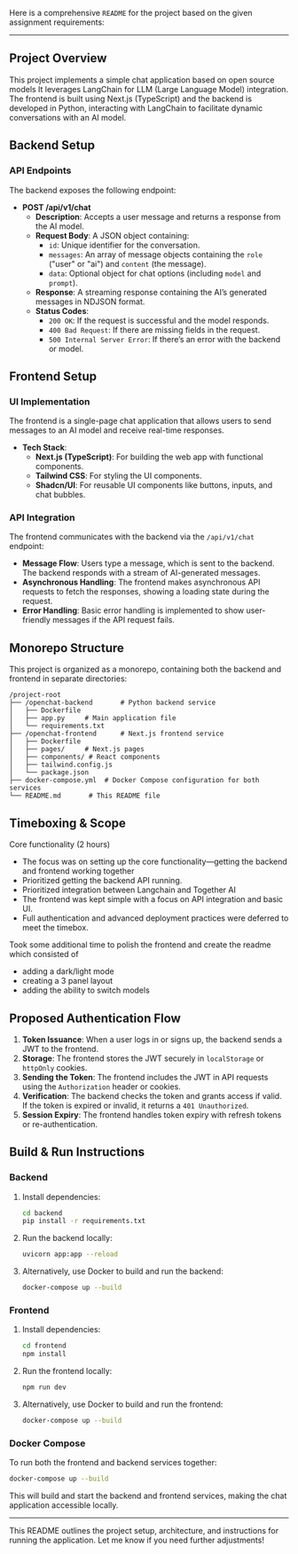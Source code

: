 Here is a comprehensive `README` for the project based on the given assignment requirements:

---
## Project Overview

This project implements a simple chat application based on open source models
It leverages LangChain for LLM (Large Language Model) integration. The frontend is built using Next.js (TypeScript) and the backend is developed in Python, interacting with LangChain to facilitate dynamic conversations with an AI model.

## Backend Setup

### API Endpoints

The backend exposes the following endpoint:

- **POST /api/v1/chat**
  - **Description**: Accepts a user message and returns a response from the AI model.
  - **Request Body**: A JSON object containing:
    - `id`: Unique identifier for the conversation.
    - `messages`: An array of message objects containing the `role` ("user" or "ai") and `content` (the message).
    - `data`: Optional object for chat options (including `model` and `prompt`).
  - **Response**: A streaming response containing the AI’s generated messages in NDJSON format.
  - **Status Codes**:
    - `200 OK`: If the request is successful and the model responds.
    - `400 Bad Request`: If there are missing fields in the request.
    - `500 Internal Server Error`: If there’s an error with the backend or model.

## Frontend Setup

### UI Implementation

The frontend is a single-page chat application that allows users to send messages to an AI model and receive real-time responses.

- **Tech Stack**:
  - **Next.js (TypeScript)**: For building the web app with functional components.
  - **Tailwind CSS**: For styling the UI components.
  - **Shadcn/UI**: For reusable UI components like buttons, inputs, and chat bubbles.

### API Integration

The frontend communicates with the backend via the `/api/v1/chat` endpoint:
- **Message Flow**: Users type a message, which is sent to the backend. The backend responds with a stream of AI-generated messages.
- **Asynchronous Handling**: The frontend makes asynchronous API requests to fetch the responses, showing a loading state during the request.
- **Error Handling**: Basic error handling is implemented to show user-friendly messages if the API request fails.

## Monorepo Structure

This project is organized as a monorepo, containing both the backend and frontend in separate directories:

```
/project-root
├── /openchat-backend       # Python backend service
│   ├── Dockerfile
│   ├── app.py     # Main application file
│   └── requirements.txt
├── /openchat-frontend      # Next.js frontend service
│   ├── Dockerfile
│   ├── pages/     # Next.js pages
│   ├── components/ # React components
│   ├── tailwind.config.js
│   └── package.json
├── docker-compose.yml  # Docker Compose configuration for both services
└── README.md       # This README file
```

## Timeboxing & Scope

Core functionality (2 hours)
- The focus was on setting up the core functionality—getting the backend and frontend working together
- Prioritized getting the backend API running.
- Prioritized integration between Langchain and Together AI
- The frontend was kept simple with a focus on API integration and basic UI.
- Full authentication and advanced deployment practices were deferred to meet the timebox.

Took some additional time to polish the frontend and create the readme which consisted of
- adding a dark/light mode
- creating a 3 panel layout
- adding the ability to switch models

## Proposed Authentication Flow
1. **Token Issuance**: When a user logs in or signs up, the backend sends a JWT to the frontend.
2. **Storage**: The frontend stores the JWT securely in `localStorage` or `httpOnly` cookies.
3. **Sending the Token**: The frontend includes the JWT in API requests using the `Authorization` header or cookies.
4. **Verification**: The backend checks the token and grants access if valid. If the token is expired or invalid, it returns a `401 Unauthorized`.
5. **Session Expiry**: The frontend handles token expiry with refresh tokens or re-authentication.

## Build & Run Instructions

### Backend

1. Install dependencies:
   ```bash
   cd backend
   pip install -r requirements.txt
   ```

2. Run the backend locally:
   ```bash
   uvicorn app:app --reload
   ```

3. Alternatively, use Docker to build and run the backend:
   ```bash
   docker-compose up --build
   ```

### Frontend

1. Install dependencies:
   ```bash
   cd frontend
   npm install
   ```

2. Run the frontend locally:
   ```bash
   npm run dev
   ```

3. Alternatively, use Docker to build and run the frontend:
   ```bash
   docker-compose up --build
   ```

### Docker Compose

To run both the frontend and backend services together:

```bash
docker-compose up --build
```

This will build and start the backend and frontend services, making the chat application accessible locally.

---

This README outlines the project setup, architecture, and instructions for running the application. Let me know if you need further adjustments!